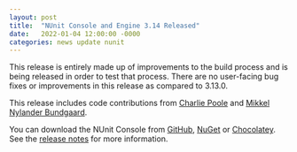 ```yaml
---
layout: post
title:  "NUnit Console and Engine 3.14 Released"
date:   2022-01-04 12:00:00 -0000
categories: news update nunit
---
```


This release is entirely made up of improvements to the build process and is being released in order to test that process. There are no user-facing bug fixes or improvements in this release as compared to 3.13.0.

This release includes code contributions from [Charlie Poole](https://github.com/CharliePoole) and [Mikkel Nylander Bundgaard](https://github.com/mikkelbu).

You can download the NUnit Console from [GitHub](https://github.com/nunit/nunit-console/releases), [NuGet](https://www.nuget.org/) or [Chocolatey](https://www.chocolatey.org/profiles/nunit.org). See the [release notes](https://docs.nunit.org/articles/nunit/release-notes/console-and-engine.html) for more information.
